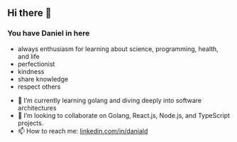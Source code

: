 ## Hi there 👋
### You have Daniel in here

* always enthusiasm for learning about science, programming, health, and life
* perfectionist
* kindness
* share knowledge
* respect others

- 🌱 I’m currently learning golang and diving deeply into software architectures
- 👯 I’m looking to collaborate on Golang, React.js, Node.js, and TypeScript projects.
- 📫 How to reach me: [linkedin.com/in/daniald](https://linkedin.com/in/daniald)

<!-- ⚡ Fun fact: nothing, why you don't use the preview ;) -->
